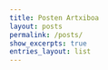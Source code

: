 ```yaml
---
title: Posten Artxiboa
layout: posts
permalink: /posts/
show_excerpts: true
entries_layout: list
---
```

